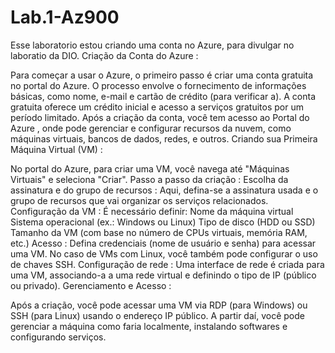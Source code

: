 # Lab.1-Az900
Esse laboratorio estou criando uma conta no Azure, para divulgar no laboratio da DIO.
Criação da Conta do Azure :

Para começar a usar o Azure, o primeiro passo é criar uma conta gratuita no portal do Azure. O processo envolve o fornecimento de informações básicas, como nome, e-mail e cartão de crédito (para verificar a). A conta gratuita oferece um crédito inicial e acesso a serviços gratuitos por um período limitado.
Após a criação da conta, você tem acesso ao Portal do Azure , onde pode gerenciar e configurar recursos da nuvem, como máquinas virtuais, bancos de dados, redes, e outros.
Criando sua Primeira Máquina Virtual (VM) :

No portal do Azure, para criar uma VM, você navega até "Máquinas Virtuais" e seleciona "Criar".
Passo a passo da criação :
Escolha da assinatura e do grupo de recursos : Aqui, defina-se a assinatura usada e o grupo de recursos que vai organizar os serviços relacionados.
Configuração da VM : É necessário definir:
Nome da máquina virtual
Sistema operacional (ex.: Windows ou Linux)
Tipo de disco (HDD ou SSD)
Tamanho da VM (com base no número de CPUs virtuais, memória RAM, etc.)
Acesso : Defina credenciais (nome de usuário e senha) para acessar uma VM. No caso de VMs com Linux, você também pode configurar o uso de chaves SSH.
Configuração de rede : Uma interface de rede é criada para uma VM, associando-a a uma rede virtual e definindo o tipo de IP (público ou privado).
Gerenciamento e Acesso :

Após a criação, você pode acessar uma VM via RDP (para Windows) ou SSH (para Linux) usando o endereço IP público. A partir daí, você pode gerenciar a máquina como faria localmente, instalando softwares e configurando serviços.
